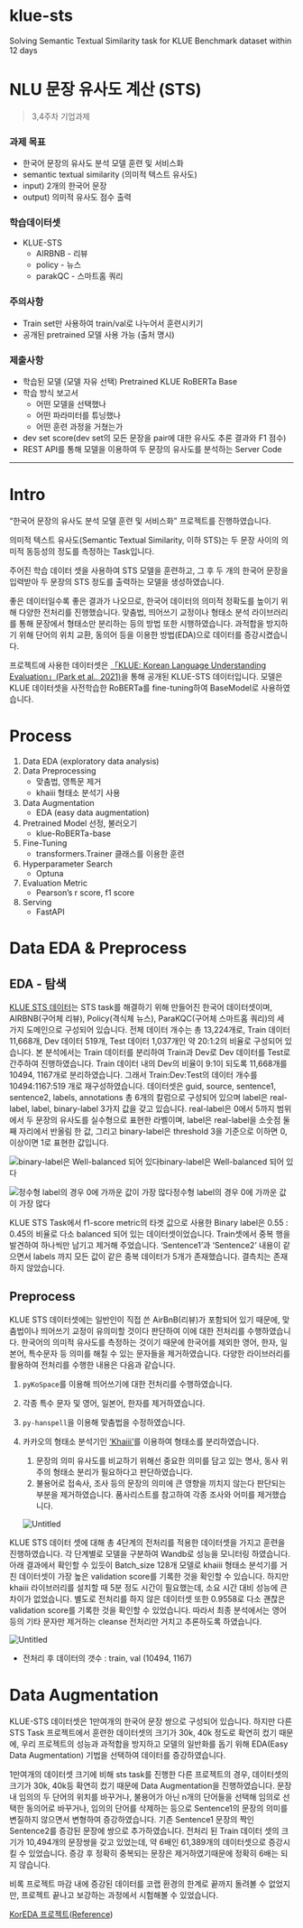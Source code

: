 # klue-sts
Solving Semantic Textual Similarity task for KLUE Benchmark dataset within 12 days

# NLU 문장 유사도 계산 (STS)

> 3,4주차 기업과제

### 과제 목표

- 한국어 문장의 유사도 분석 모델 훈련 및 서비스화
- semantic textual similarity (의미적 텍스트 유사도)
- input) 2개의 한국어 문장
- output) 의미적 유사도 점수 출력

### 학습데이터셋

- KLUE-STS
    - AIRBNB - 리뷰
    - policy - 뉴스
    - parakQC - 스마트홈 쿼리

### 주의사항

- Train set만 사용하여 train/val로 나누어서 훈련시키기
- 공개된 pretrained 모델 사용 가능 (출처 명시)

### 제출사항

- 학습된 모델 (모델 자유 선택)
    Pretrained KLUE RoBERTa Base
- 학습 방식 보고서
    - 어떤 모델을 선택했나
    - 어떤 파라미터를 튜닝했나
    - 어떤 훈련 과정을 거쳤는가
- dev set score(dev set의 모든 문장을 pair에 대한 유사도 추론 결과와 F1 점수)
- REST API를 통해 모델을 이용하여 두 문장의 유사도를 분석하는 Server Code
---

# Intro

“한국어 문장의 유사도 분석 모델 훈련 및 서비스화” 프로젝트를 진행하였습니다. 

의미적 텍스트 유사도(Semantic Textual Similarity, 이하 STS)는 두 문장 사이의 의미적 동등성의 정도를 측정하는 Task입니다. 

주어진 학습 데이터 셋을 사용하여 STS 모델을 훈련하고, 그 후 두 개의 한국어 문장을 입력받아 두 문장의 STS 정도를 출력하는 모델을 생성하였습니다. 

좋은 데이터일수록 좋은 결과가 나오므로, 한국어 데이터의 의미적 정확도를 높이기 위해 다양한 전처리를 진행했습니다. 맞춤법, 띄어쓰기 교정이나 형태소 분석 라이브러리를 통해 문장에서 형태소만 분리하는 등의 방법 또한 시행하였습니다. 과적합을 방지하기 위해 단어의 위치 교환, 동의어 등을 이용한 방법(EDA)으로 데이터를 증강시켰습니다. 

프로젝트에 사용한 데이터셋은 [「KLUE: Korean Language Understanding Evaluation」(Park et al., 2021)](https://arxiv.org/pdf/2105.09680.pdf)을  통해 공개된 KLUE-STS 데이터입니다. 모델은 KLUE 데이터셋을 사전학습한 RoBERTa를 fine-tuning하여 BaseModel로 사용하였습니다. 

# Process

1. Data EDA (exploratory data analysis)
2. Data Preprocessing
    - 맞춤법, 영특문 제거
    - khaiii 형태소 분석기 사용
3. Data Augmentation
    - EDA (easy data augmentation)
4. Pretrained Model 선정, 불러오기
    - klue-RoBERTa-base
5. Fine-Tuning
    - transformers.Trainer 클래스를 이용한 훈련
6. Hyperparameter Search
    - Optuna
7. Evaluation Metric
    - Pearson’s r score, f1 score
8. Serving
    - FastAPI

# Data EDA & Preprocess
## EDA - 탐색

  [KLUE STS 데이터](https://klue-benchmark.com/tasks/67/data/description)는 STS task를 해결하기 위해 만들어진 한국어 데이터셋이며, AIRBNB(구어체 리뷰), Policy(격식체 뉴스), ParaKQC(구어체 스마트홈 쿼리)의 세 가지 도메인으로 구성되어 있습니다. 전체 데이터 개수는 총 13,224개로, Train 데이터 11,668개, Dev 데이터 519개, Test 데이터 1,037개인 약 20:1:2의 비율로 구성되어 있습니다.  본 분석에서는 Train 데이터를 분리하여 Train과 Dev로 Dev 데이터를 Test로 간주하여 진행하였습니다. Train 데이터 내의 Dev의 비율이 9:1이 되도록 11,668개를 10494, 1167개로 분리하였습니다. 그래서 Train:Dev:Test의 데이터 개수를 10494:1167:519 개로 재구성하였습니다. 데이터셋은 guid, source, sentence1, sentence2, labels, annotations 총 6개의 칼럼으로 구성되어 있으며 label은 real-label, label, binary-label 3가지 값을 갖고 있습니다. real-label은 0에서 5까지 범위에서 두 문장의 유사도를 실수형으로 표현한 라벨이며, label은 real-label을 소숫점 둘째 자리에서 반올림 한 값, 그리고 binary-label은 threshold 3을 기준으로 이하면 0, 이상이면 1로 표현한 값입니다. 

![binary-label은 Well-balanced 되어 있다](https://s3.us-west-2.amazonaws.com/secure.notion-static.com/f5c3a29c-c231-439f-a44d-a5b65ef826a0/Untitled.png?X-Amz-Algorithm=AWS4-HMAC-SHA256&X-Amz-Content-Sha256=UNSIGNED-PAYLOAD&X-Amz-Credential=AKIAT73L2G45EIPT3X45%2F20220417%2Fus-west-2%2Fs3%2Faws4_request&X-Amz-Date=20220417T105850Z&X-Amz-Expires=86400&X-Amz-Signature=d1855297d40a4d26a17dc70f7dc86eb975287770dfdbb60826aadb51f17bbcc4&X-Amz-SignedHeaders=host&response-content-disposition=filename%20%3D%22Untitled.png%22&x-id=GetObject)binary-label은 Well-balanced 되어 있다

![정수형 label의 경우 0에 가까운 값이 가장 많다](https://s3.us-west-2.amazonaws.com/secure.notion-static.com/d8f47ef5-b098-42ec-8880-e8adc47d6a55/Untitled.png?X-Amz-Algorithm=AWS4-HMAC-SHA256&X-Amz-Content-Sha256=UNSIGNED-PAYLOAD&X-Amz-Credential=AKIAT73L2G45EIPT3X45%2F20220417%2Fus-west-2%2Fs3%2Faws4_request&X-Amz-Date=20220417T105923Z&X-Amz-Expires=86400&X-Amz-Signature=6002ac86ce6c2499ebfec44c2b61de1ea22f5fc7dedc10da4e935059d1fcf2e7&X-Amz-SignedHeaders=host&response-content-disposition=filename%20%3D%22Untitled.png%22&x-id=GetObject)정수형 label의 경우 0에 가까운 값이 가장 많다

   KLUE STS Task에서 f1-score metric의 타겟 값으로 사용한 Binary label은 0.55 : 0.45의 비율로 다소 balanced 되어 있는 데이터셋이었습니다. Train셋에서 중복 행을 발견하여 하나씩만 남기고 제거해 주었습니다. ‘Sentence1’과 ‘Sentence2’ 내용이 같으면서 labels 까지 모든 값이  같은 중복 데이터가 5개가 존재했습니다. 결측치는 존재하지 않았습니다. 

## Preprocess

 KLUE STS 데이터셋에는 일반인이 직접 쓴 AirBnB(리뷰)가 포함되어 있기 때문에, 맞춤법이나 띄어쓰기 교정이 유의미할 것이다 판단하여 이에 대한 전처리를 수행하였습니다. 한국어의 의미적 유사도를 측정하는 것이기 때문에 한국어를 제외한 영어, 한자, 일본어, 특수문자 등 의미를 해칠 수 있는 문자들을 제거하였습니다. 다양한 라이브러리를 활용하여 전처리를 수행한 내용은 다음과 같습니다.

1. `pyKoSpace`를 이용해 띄어쓰기에 대한 전처리를 수행하였습니다.
2. 각종 특수 문자 및 영어, 일본어, 한자를 제거하였습니다.
3. `py-hanspell`을 이용해 맞춤법을 수정하였습니다.
4. 카카오의 형태소 분석기인 [‘Khaiii’](https://brunch.co.kr/@kakao-it/308)를 이용하여 형태소를 분리하였습니다.
    1. 문장의 의미 유사도를 비교하기 위해선 중요한 의미를 담고 있는 명사, 동사 위주의 형태소 분리가 필요하다고 판단하였습니다. 
    2. 불용어로 접속사, 조사 등의 문장의 의미에 큰 영향을 끼치지 않는다 판단되는 부분을 제거하였습니다. 품사리스트를 참고하여 각종 조사와 어미를 제거했습니다. 
    
    ![Untitled](https://s3.us-west-2.amazonaws.com/secure.notion-static.com/5f498444-a24e-4699-b9f0-63f80d5640c2/Untitled.png?X-Amz-Algorithm=AWS4-HMAC-SHA256&X-Amz-Content-Sha256=UNSIGNED-PAYLOAD&X-Amz-Credential=AKIAT73L2G45EIPT3X45%2F20220417%2Fus-west-2%2Fs3%2Faws4_request&X-Amz-Date=20220417T110025Z&X-Amz-Expires=86400&X-Amz-Signature=5ab573239bc0826c6f563fb0819bcd0b573ad15542e8be8861ef9bde193246da&X-Amz-SignedHeaders=host&response-content-disposition=filename%20%3D%22Untitled.png%22&x-id=GetObject)

KLUE STS 데이터 셋에 대해 총 4단계의 전처리를 적용한 데이터셋을 가지고 훈련을 진행하였습니다. 각 단계별로 모델을 구분하여 Wandb로 성능을 모니터링 하였습니다. 아래 결과에서 확인할 수 있듯이 Batch_size 128개 모델로 khaiii 형태소 분석기를 거친 데이터셋이 가장 높은 validation score를 기록한 것을 확인할 수 있습니다. 하지만 khaiii 라이브러리를 설치할 때 5분 정도 시간이 필요했는데, 소요 시간 대비 성능에 큰 차이가 없었습니다. 별도로 전처리를 하지 않은 데이터셋 또한 0.9558로 다소 괜찮은 validation score를 기록한 것을 확인할 수 있었습니다. 따라서 최종 분석에서는 영어 등의 기타 문자만 제거하는 cleanse 전처리만 거치고 추론하도록 하였습니다.

![Untitled](https://s3.us-west-2.amazonaws.com/secure.notion-static.com/95c9cb62-8d40-495d-80a8-7c5cc69abcd4/Untitled.png?X-Amz-Algorithm=AWS4-HMAC-SHA256&X-Amz-Content-Sha256=UNSIGNED-PAYLOAD&X-Amz-Credential=AKIAT73L2G45EIPT3X45%2F20220417%2Fus-west-2%2Fs3%2Faws4_request&X-Amz-Date=20220417T105823Z&X-Amz-Expires=86400&X-Amz-Signature=d63eddeef49b131550d3e25e909ac4c94941bd86c09a94a4a5e727d84187326e&X-Amz-SignedHeaders=host&response-content-disposition=filename%20%3D%22Untitled.png%22&x-id=GetObject)

- 전처리 후 데이터의 갯수 : train, val (10494, 1167)

# Data Augmentation

KLUE-STS 데이터셋은 1만여개의 한국어 문장 쌍으로 구성되어 있습니다. 하지만 다른 STS Task 프로젝트에서 훈련한 데이터셋의 크기가 30k, 40k 정도로 확연히 컸기 때문에, 우리 프로젝트의 성능과 과적합을 방지하고 모델의 일반화를 돕기 위해 EDA(Easy Data Augmentation) 기법을 선택하여 데이터를 증강하였습니다. 

1만여개의 데이터셋 크기에 비해 sts task를 진행한 다른 프로젝트의 경우, 데이터셋의 크기가 30k, 40k등 확연히 컸기 때문에 Data Augmentation을 진행하였습니다. 문장 내 임의의 두 단어의 위치를 바꾸거나, 불용어가 아닌 n개의 단어들을 선택해 임의로 선택한 동의어로 바꾸거나, 임의의 단어를 삭제하는 등으로 Sentence1의 문장의 의미를 변질하지 않으면서 변형하여 증강하였습니다. 기존 Sentence1 문장의 짝인 Sentence2를 증강된 문장에 쌍으로 추가하였습니다. 전처리 된 Train 데이터 셋의 크기가 10,494개의 문장쌍을 갖고 있었는데, 약 6배인 61,389개의 데이터셋으로 증강시킬 수 있었습니다. 증강 후 정확히 중복되는 문장은 제거하였기때문에 정확히 6배는 되지 않습니다.

비록 프로젝트 마감 내에 증강된 데이터를 코랩 환경의 한계로 끝까지 돌려볼 수 없었지만, 프로젝트 끝나고 보강하는 과정에서 시험해볼 수 있었습니다. 

[KorEDA 프로젝트](https://github.com/catSirup/KorEDA)([Reference](https://arxiv.org/pdf/1901.11196.pdf))
